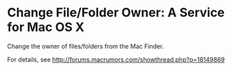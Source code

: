 # Change File/Folder Owner: A Service for Mac OS X #

Change the owner of files/folders from the Mac Finder.

For details, see http://forums.macrumors.com/showthread.php?p=18149869
